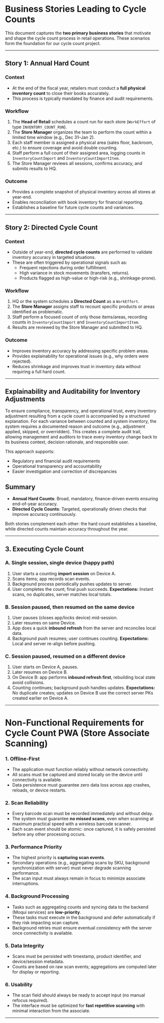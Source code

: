 # Business Stories Leading to Cycle Counts

This document captures the **two primary business stories** that motivate and shape the cycle count process in retail operations. These scenarios form the foundation for our cycle count project.

---

## **Story 1: Annual Hard Count**

### Context
- At the end of the fiscal year, retailers must conduct a **full physical inventory count** to close their books accurately.
- This process is typically mandated by finance and audit requirements.

### Workflow
1. The **Head of Retail** schedules a count run for each store (`WorkEffort` of type `INVENTORY_COUNT_RUN`).
2. The **Store Manager** organizes the team to perform the count within a limited time window (e.g., Dec 31–Jan 2).
3. Each staff member is assigned a physical area (sales floor, backroom, etc.) to ensure coverage and avoid double counting.
4. Staff perform a full count of their assigned area, logging counts in `InventoryCountImport` and `InventoryCountImportItem`.
5. The Store Manager reviews all sessions, confirms accuracy, and submits results to HQ.

### Outcome
- Provides a complete snapshot of physical inventory across all stores at year-end.
- Enables reconciliation with book inventory for financial reporting.
- Establishes a baseline for future cycle counts and variances.

---

## **Story 2: Directed Cycle Count**

### Context
- Outside of year-end, **directed cycle counts** are performed to validate inventory accuracy in targeted situations.
- These are often triggered by operational signals such as:
  - Frequent rejections during order fulfillment.
  - High variance in stock movements (transfers, returns).
  - Products flagged as high-value or high-risk (e.g., shrinkage-prone).

### Workflow
1. HQ or the system schedules a **Directed Count** as a `WorkEffort`.
2. The **Store Manager** assigns staff to recount specific products or areas identified as problematic.
3. Staff perform a focused count of only those items/areas, recording counts in `InventoryCountImport` and `InventoryCountImportItem`.
4. Results are reviewed by the Store Manager and submitted to HQ.

### Outcome
- Improves inventory accuracy by addressing specific problem areas.
- Provides explainability for operational issues (e.g., why orders were rejected).
- Reduces shrinkage and improves trust in inventory data without requiring a full hard count.

---

## Explainability and Auditability for Inventory Adjustments

To ensure compliance, transparency, and operational trust, every inventory adjustment resulting from a cycle count is accompanied by a structured explanation. For each variance between counted and system inventory, the system requires a documented reason and outcome (e.g., adjustment applied, skipped, or overridden). This creates a complete audit trail, allowing management and auditors to trace every inventory change back to its business context, decision rationale, and responsible user.

This approach supports:
- Regulatory and financial audit requirements
- Operational transparency and accountability
- Easier investigation and correction of discrepancies

## **Summary**
- **Annual Hard Counts**: Broad, mandatory, finance-driven events ensuring end-of-year accuracy.
- **Directed Cycle Counts**: Targeted, operationally driven checks that improve accuracy continuously.

Both stories complement each other: the hard count establishes a baseline, while directed counts maintain accuracy throughout the year.

---

## 3. **Executing Cycle Count**

### A. Single session, single device (happy path)

1. User starts a counting **import session** on Device A.
2. Scans items; app records scan events.
3. Background process periodically pushes updates to server.
4. User completes the count; final push succeeds.
   **Expectations:** Instant scans, no duplicates, server matches local totals.

### B. Session paused, then resumed on the **same device**

1. User pauses (closes app/locks device) mid-session.
2. Later resumes on same Device.
3. App does a quick **inbound refresh** from the server and reconciles local data.
4. Background push resumes; user continues counting.
   **Expectations:** Local and server re-align before pushing.

### C. Session paused, resumed on a **different device**

1. User starts on Device A, pauses.
2. Later resumes on Device B.
3. On Device B: app performs **inbound refresh first**, rebuilding local state avoid collisions.
4. Counting continues; background push handles updates.
   **Expectations:** No duplicate creates; updates on Device B use the correct server PKs created earlier on Device A.

---


# Non-Functional Requirements for Cycle Count PWA (Store Associate Scanning)

### 1. **Offline-First**

* The application must function reliably without network connectivity.
* All scans must be captured and stored locally on the device until connectivity is available.
* Data persistence must guarantee zero data loss across app crashes, reloads, or device restarts.

### 2. **Scan Reliability**

* Every barcode scan must be recorded immediately and without delay.
* The system must guarantee **no missed scans**, even when scanning at maximum practical speed with a wireless barcode scanner.
* Each scan event should be atomic: once captured, it is safely persisted before any other processing occurs.

### 3. **Performance Priority**

* The highest priority is **capturing scan events**.
* Secondary operations (e.g., aggregating scans by SKU, background synchronization with server) must never degrade scanning performance.
* The scan input must always remain in focus to minimize associate interruptions.

### 4. **Background Processing**

* Tasks such as aggregating counts and syncing data to the backend (Moqui services) are **low-priority**.
* These tasks must execute in the background and defer automatically if they risk impacting scan capture.
* Background retries must ensure eventual consistency with the server once connectivity is available.

### 5. **Data Integrity**

* Scans must be persisted with timestamp, product identifier, and device/session metadata.
* Counts are based on raw scan events; aggregations are computed later for display or reporting.

### 6. **Usability**

* The scan field should always be ready to accept input (no manual refocus required).
* The interface must be optimized for **fast repetitive scanning** with minimal interaction from the associate.

---
